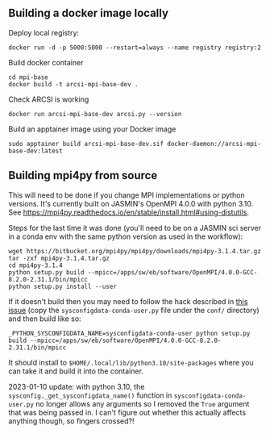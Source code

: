 ## Building a docker image locally

Deploy local registry:

    docker run -d -p 5000:5000 --restart=always --name registry registry:2

Build docker container

    cd mpi-base
    docker build -t arcsi-mpi-base-dev .

Check ARCSI is working

    docker run arcsi-mpi-base-dev arcsi.py --version

Build an apptainer image using your Docker image

    sudo apptainer build arcsi-mpi-base-dev.sif docker-daemon://arcsi-mpi-base-dev:latest

## Building mpi4py from source
This will need to be done if you change MPI implementations or python versions. It's currently built on JASMIN's OpenMPI 4.0.0 with python 3.10. See https://mpi4py.readthedocs.io/en/stable/install.html#using-distutils.

Steps for the last time it was done (you'll need to be on a JASMIN sci server in a conda env with the same python version as used in the workflow):

    wget https://bitbucket.org/mpi4py/mpi4py/downloads/mpi4py-3.1.4.tar.gz
    tar -zxf mpi4py-3.1.4.tar.gz
    cd mpi4py-3.1.4
    python setup.py build --mpicc=/apps/sw/eb/software/OpenMPI/4.0.0-GCC-8.2.0-2.31.1/bin/mpicc
    python setup.py install --user

If it doesn't build then you may need to follow the hack described in [this issue](https://bitbucket.org/mpi4py/mpi4py/issues/143/build-failure-with-python-installed-from) (copy the `sysconfigdata-conda-user.py` file under the `conf/` directory) and then build like so:

    _PYTHON_SYSCONFIGDATA_NAME=sysconfigdata-conda-user python setup.py build --mpicc=/apps/sw/eb/software/OpenMPI/4.0.0-GCC-8.2.0-2.31.1/bin/mpicc

It should install to `$HOME/.local/lib/python3.10/site-packages` where you can take it and build it into the container.

2023-01-10 update: with python 3.10, the `sysconfig._get_sysconfigdata_name()` function in `sysconfigdata-conda-user.py` no longer allows any arguments so I removed the `True` argument that was being passed in. I can't figure out whether this actually affects anything though, so fingers crossed?!  